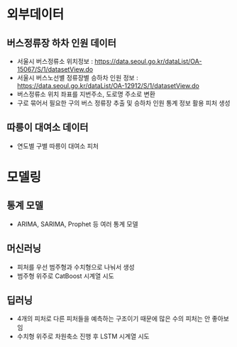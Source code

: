 # 외부데이터

## 버스정류장 하차 인원 데이터
- 서울시 버스정류소 위치정보 : https://data.seoul.go.kr/dataList/OA-15067/S/1/datasetView.do
- 서울시 버스노선별 정류장별 승하차 인원 정보 : https://data.seoul.go.kr/dataList/OA-12912/S/1/datasetView.do
- 버스정류소 위치 좌표를 지번주소, 도로명 주소로 변환
- 구로 묶어서 필요한 구의 버스 정류장 추출 및 승하차 인원 통계 정보 활용 피처 생성


## 따릉이 대여소 데이터
- 연도별 구별 따릉이 대여소 피처 


</b>


# 모델링

## 통계 모델
- ARIMA, SARIMA, Prophet 등 여러 통계 모델 


## 머신러닝
- 피처를 우선 범주형과 수치형으로 나눠서 생성
- 범주형 위주로 CatBoost 시계열 시도


## 딥러닝
- 4개의 피처로 다른 피처들을 예측하는 구조이기 때문에 많은 수의 피처는 안 좋아보임
- 수치형 위주로 차원축소 진행 후 LSTM 시계열 시도
